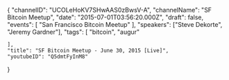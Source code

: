 {
    "channelID": "UCOLeHoKV7SHwAAS0zBwsV-A",
    "channelName": "SF Bitcoin Meetup",
    "date": "2015-07-01T03:56:20.000Z",
    "draft": false,
    "events": [
        "San Francisco Bitcoin Meetup"
    ],
    "speakers": ["Steve Dekorte", "Jeremy Gardner"],
    "tags": [
        "bitcoin",
	"augur"

    ],
    "title": "SF Bitcoin Meetup - June 30, 2015 [Live]",
    "youtubeID": "Q5dmtFyInM8"
}
